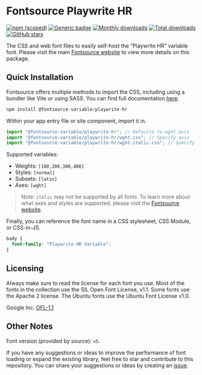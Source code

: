 # Fontsource Playwrite HR

[![npm (scoped)](https://img.shields.io/npm/v/@fontsource-variable/playwrite-hr?color=brightgreen)](https://www.npmjs.com/package/@fontsource-variable/playwrite-hr) [![Generic badge](https://img.shields.io/badge/fontsource-passing-brightgreen)](https://github.com/fontsource/fontsource) [![Monthly downloads](https://badgen.net/npm/dm/@fontsource-variable/playwrite-hr)](https://github.com/fontsource/fontsource) [![Total downloads](https://badgen.net/npm/dt/@fontsource-variable/playwrite-hr)](https://github.com/fontsource/fontsource) [![GitHub stars](https://img.shields.io/github/stars/fontsource/fontsource.svg?style=social&label=Star)](https://github.com/fontsource/fontsource/stargazers)

The CSS and web font files to easily self-host the “Playwrite HR” variable font. Please visit the main [Fontsource website](https://fontsource.org/fonts/playwrite-hr) to view more details on this package.

## Quick Installation

Fontsource offers multiple methods to import the CSS, including using a bundler like Vite or using SASS. You can find full documentation [here](https://fontsource.org/docs/getting-started/introduction).

```javascript
npm install @fontsource-variable/playwrite-hr
```

Within your app entry file or site component, import it in.

```javascript
import "@fontsource-variable/playwrite-hr"; // Defaults to wght axis
import "@fontsource-variable/playwrite-hr/wght.css"; // Specify axis
import "@fontsource-variable/playwrite-hr/wght-italic.css"; // Specify axis and style
```

Supported variables:
- Weights: `[100,200,300,400]`
- Styles: `[normal]`
- Subsets: `[latin]`
- Axes: `[wght]`

> Note: `italic` may not be supported by all fonts. To learn more about what axes and styles are supported, please visit the [Fontsource website](https://fontsource.org/fonts/playwrite-hr).

Finally, you can reference the font name in a CSS stylesheet, CSS Module, or CSS-in-JS.

```css
body {
  font-family: "Playwrite HR Variable";
}
```

## Licensing
Always make sure to read the license for each font you use. Most of the fonts in the collection use the SIL Open Font License, v1.1. Some fonts use the Apache 2 license. The Ubuntu fonts use the Ubuntu Font License v1.0.

Google Inc.
[OFL-1.1](http://scripts.sil.org/OFL)

## Other Notes
Font version (provided by source): `v5`.

If you have any suggestions or ideas to improve the performance of font loading or expand the existing library, feel free to star and contribute to this repository. You can share your suggestions or ideas by creating an [issue](https://github.com/fontsource/fontsource/issues).